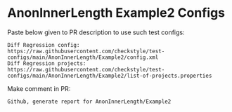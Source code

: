 # AnonInnerLength Example2 Configs
Paste below given to PR description to use such test configs:
```
Diff Regression config: https://raw.githubusercontent.com/checkstyle/test-configs/main/AnonInnerLength/Example2/config.xml
Diff Regression projects: https://raw.githubusercontent.com/checkstyle/test-configs/main/AnonInnerLength/Example2/list-of-projects.properties
```
Make comment in PR:
```
Github, generate report for AnonInnerLength/Example2
```
